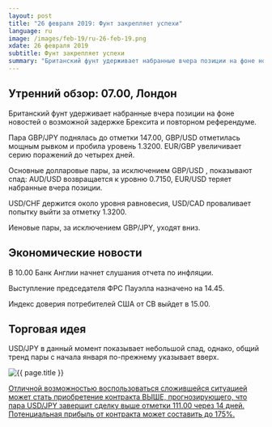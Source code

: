```yaml
---
layout: post
title: "26 февраля 2019: Фунт закрепляет успехи"
language: ru
image: /images/feb-19/ru-26-feb-19.png
xdate: 26 февраля 2019
subtitle: Фунт закрепляет успехи
summary: "Британский фунт удерживает набранные вчера позиции на фоне новостей о возможной задержке Брексита и повторном референдуме. Пара GBP/JPY поднялась до отметки 147.00, GBP/USD отметилась мощным рывком и пробила уровень 1.3200. EUR/GBP увеличивает серию поражений до четырех дней"
---
```

## Утренний обзор: 07.00, Лондон
 
Британский фунт удерживает набранные вчера позиции на фоне новостей о возможной задержке Брексита и повторном референдуме.

Пара GBP/JPY поднялась до отметки 147.00, GBP/USD отметилась мощным рывком и пробила уровень 1.3200. EUR/GBP увеличивает серию поражений до четырех дней.

Основные долларовые пары, за исключением GBP/USD , показывают спад: AUD/USD возвращается к уровню 0.7150, EUR/USD теряет набранные вчера позиции.

USD/CHF держится около уровня равновесия, USD/CAD проваливает попытку выйти за отметку 1.3200.

Иеновые пары, за исключением GBP/JPY, уходят вниз.
 
## Экономические новости
 
В 10.00 Банк Англии начнет слушания отчета по инфляции.

Выступление председателя ФРС Пауэлла назначено на 14.45.

Индекс доверия потребителей США от CB выйдет в 15.00.
 
## Торговая идея
 
USD/JPY в данный момент показывает небольшой спад, однако, общий тренд пары с начала января по-прежнему указывает вверх.

<img src="{{ site.url }}/images/feb-19/ru-26-feb-19.png" alt="{{ page.title }}"  title="{{ page.title }}">

<a href="%LINK%%?currency=USD&market=forex&underlying=frxUSDJPY&formname=higherlower&duration_amount=14&duration_units=d&amount=10&amount_type=stake&expiry_type=duration&barrier=111.00" target="_blank" rel="noopener noreferrer nofollow">Отличной возможностью воспользоваться сложившейся ситуацией может стать приобретение контракта ВЫШЕ, прогнозирующего, что пара USD/JPY завершит сделку выше отметки 111.00 через 14 дней. Потенциальная прибыль от контракта может составить до 175%.</a>
